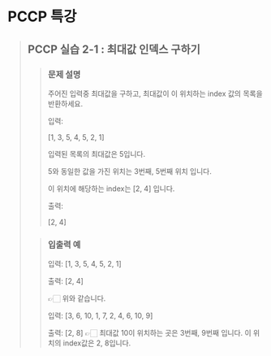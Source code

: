 # PCCP 특강
> ## PCCP 실습 2-1 : 최대값 인덱스 구하기
> > ### 문제 설명
> >주어진 입력중 최대값을 구하고, 최대값이 이 위치하는 index 값의 목록을 반환하세요.
> >
> >
> > 입력:
> >
> > [1, 3, 5, 4, 5, 2, 1]
> >
> >입력된 목록의 최대값은 5입니다.
> >
> >5와 동일한 값을 가진 위치는 3번째, 5번째 위치 입니다.
> >
> >이 위치에 해당하는 index는 [2, 4] 입니다.
> >
> >
> >출력:
> > 
> > [2, 4]
>
> > ### 입출력 예
> >
> >입력: [1, 3, 5, 4, 5, 2, 1]
> > 
> > 출력: [2, 4]
> >
> > 👉🏻 위와 같습니다.
> >
> >입력: [3, 6, 10, 1, 7, 2, 4, 6, 10, 9]
> >
> >출력: [2, 8]
> > 👉🏻 최대값 10이 위치하는 곳은 3번째, 9번째 입니다. 이 위치의 index값은 2, 8입니다.

